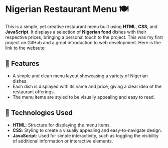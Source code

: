 # Nigerian Restaurant Menu 🍽️  

This is a simple, yet creative restaurant menu built using **HTML**, **CSS**, and **JavaScript**. It displays a selection of **Nigerian food** dishes with their respective prices, bringing a personal touch to the project. This was my first project on GitHub and a great introduction to web development.
Here is the link to the websute: 

## 🌟 Features  
- A simple and clean menu layout showcasing a variety of Nigerian dishes.  
- Each dish is displayed with its name and price, giving a clear idea of the restaurant offerings.  
- The menu items are styled to be visually appealing and easy to read.

## 🚀 Technologies Used  
- **HTML**: Structure for displaying the menu items.  
- **CSS**: Styling to create a visually appealing and easy-to-navigate design.  
- **JavaScript**: Used for simple interactivity, such as toggling the visibility of additional information or interactive elements.
